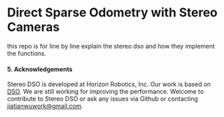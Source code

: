 # Direct Sparse Odometry with Stereo Cameras 

this repo is for line by line explain the stereo dso and how they implement the functions.

#### 5. Acknowledgements
Stereo DSO is developed at Horizon Robotics, Inc. Our work is based on [DSO](https://github.com/JakobEngel/dso).
We are still working for improving the performance. Welcome to contribute to Stereo DSO or ask any issues via Github or contacting jiatianwuwork@gmail.com.
